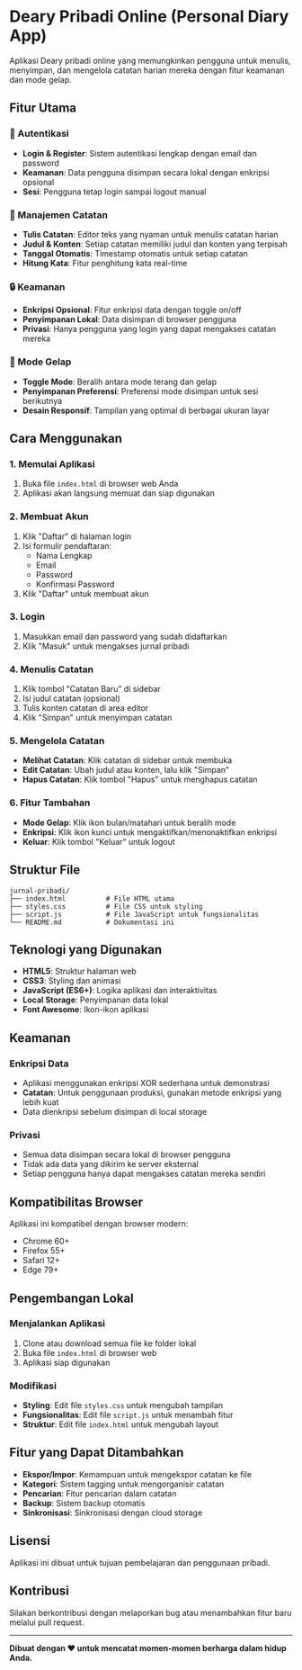 # Deary Pribadi Online (Personal Diary App)

Aplikasi Deary pribadi online yang memungkinkan pengguna untuk menulis, menyimpan, dan mengelola catatan harian mereka dengan fitur keamanan dan mode gelap.

## Fitur Utama

### 🔐 Autentikasi
- **Login & Register**: Sistem autentikasi lengkap dengan email dan password
- **Keamanan**: Data pengguna disimpan secara lokal dengan enkripsi opsional
- **Sesi**: Pengguna tetap login sampai logout manual

### 📝 Manajemen Catatan
- **Tulis Catatan**: Editor teks yang nyaman untuk menulis catatan harian
- **Judul & Konten**: Setiap catatan memiliki judul dan konten yang terpisah
- **Tanggal Otomatis**: Timestamp otomatis untuk setiap catatan
- **Hitung Kata**: Fitur penghitung kata real-time

### 🔒 Keamanan
- **Enkripsi Opsional**: Fitur enkripsi data dengan toggle on/off
- **Penyimpanan Lokal**: Data disimpan di browser pengguna
- **Privasi**: Hanya pengguna yang login yang dapat mengakses catatan mereka

### 🌙 Mode Gelap
- **Toggle Mode**: Beralih antara mode terang dan gelap
- **Penyimpanan Preferensi**: Preferensi mode disimpan untuk sesi berikutnya
- **Desain Responsif**: Tampilan yang optimal di berbagai ukuran layar

## Cara Menggunakan

### 1. Memulai Aplikasi
1. Buka file `index.html` di browser web Anda
2. Aplikasi akan langsung memuat dan siap digunakan

### 2. Membuat Akun
1. Klik "Daftar" di halaman login
2. Isi formulir pendaftaran:
   - Nama Lengkap
   - Email
   - Password
   - Konfirmasi Password
3. Klik "Daftar" untuk membuat akun

### 3. Login
1. Masukkan email dan password yang sudah didaftarkan
2. Klik "Masuk" untuk mengakses jurnal pribadi

### 4. Menulis Catatan
1. Klik tombol "Catatan Baru" di sidebar
2. Isi judul catatan (opsional)
3. Tulis konten catatan di area editor
4. Klik "Simpan" untuk menyimpan catatan

### 5. Mengelola Catatan
- **Melihat Catatan**: Klik catatan di sidebar untuk membuka
- **Edit Catatan**: Ubah judul atau konten, lalu klik "Simpan"
- **Hapus Catatan**: Klik tombol "Hapus" untuk menghapus catatan

### 6. Fitur Tambahan
- **Mode Gelap**: Klik ikon bulan/matahari untuk beralih mode
- **Enkripsi**: Klik ikon kunci untuk mengaktifkan/menonaktifkan enkripsi
- **Keluar**: Klik tombol "Keluar" untuk logout

## Struktur File

```
jurnal-pribadi/
├── index.html          # File HTML utama
├── styles.css          # File CSS untuk styling
├── script.js           # File JavaScript untuk fungsionalitas
└── README.md           # Dokumentasi ini
```

## Teknologi yang Digunakan

- **HTML5**: Struktur halaman web
- **CSS3**: Styling dan animasi
- **JavaScript (ES6+)**: Logika aplikasi dan interaktivitas
- **Local Storage**: Penyimpanan data lokal
- **Font Awesome**: Ikon-ikon aplikasi

## Keamanan

### Enkripsi Data
- Aplikasi menggunakan enkripsi XOR sederhana untuk demonstrasi
- **Catatan**: Untuk penggunaan produksi, gunakan metode enkripsi yang lebih kuat
- Data dienkripsi sebelum disimpan di local storage

### Privasi
- Semua data disimpan secara lokal di browser pengguna
- Tidak ada data yang dikirim ke server eksternal
- Setiap pengguna hanya dapat mengakses catatan mereka sendiri

## Kompatibilitas Browser

Aplikasi ini kompatibel dengan browser modern:
- Chrome 60+
- Firefox 55+
- Safari 12+
- Edge 79+

## Pengembangan Lokal

### Menjalankan Aplikasi
1. Clone atau download semua file ke folder lokal
2. Buka file `index.html` di browser web
3. Aplikasi siap digunakan

### Modifikasi
- **Styling**: Edit file `styles.css` untuk mengubah tampilan
- **Fungsionalitas**: Edit file `script.js` untuk menambah fitur
- **Struktur**: Edit file `index.html` untuk mengubah layout

## Fitur yang Dapat Ditambahkan

- **Ekspor/Impor**: Kemampuan untuk mengekspor catatan ke file
- **Kategori**: Sistem tagging untuk mengorganisir catatan
- **Pencarian**: Fitur pencarian dalam catatan
- **Backup**: Sistem backup otomatis
- **Sinkronisasi**: Sinkronisasi dengan cloud storage

## Lisensi

Aplikasi ini dibuat untuk tujuan pembelajaran dan penggunaan pribadi.

## Kontribusi

Silakan berkontribusi dengan melaporkan bug atau menambahkan fitur baru melalui pull request.

---

**Dibuat dengan ❤️ untuk mencatat momen-momen berharga dalam hidup Anda.** 
